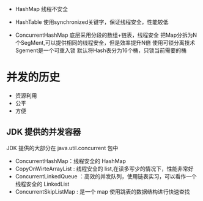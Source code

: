 - HashMap
线程不安全
- HashTable
使用synchronized关键字，保证线程安全，性能较低

- ConcurrentHashMap
底层采用分段的数组+链表，线程安全
把Map分拆为N个SegMent,可以提供相同的线程安全，但是效率提升N倍
使用可锁分离技术
Sgement是一个可重入锁
默认将Hash表分为16个桶，只锁当前需要的桶


# 并发的历史

- 资源利用
- 公平
- 方便

## JDK 提供的并发容器

JDK 提供的大部分在 java.util.concurrent 包中

- ConcurrentHashMap：线程安全的 HashMap
- CopyOnWirteArrayList : 线程安全的 list,在读多写少的情况下，性能非常好
- ConcurrentLinkedQueue ：高效的并发队列，使用链表实习，可以看作一个线程安全的 LinkedList
- ConcurrentSkipListMap : 是一个 map 使用跳表的数据结构进行快速查找
